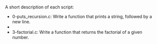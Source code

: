 A short description of each script:
+ 0-puts_recursion.c: Write a function that prints a string, followed by a new line.
+
+ 3-factorial.c: Write a function that returns the factorial of a given number.
